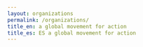 ```yaml
---
layout: organizations
permalink: /organizations/
title_en: a global movement for action
title_es: ES a global movement for action
---
```


